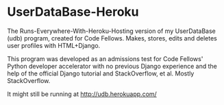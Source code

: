 UserDataBase-Heroku
===================

The Runs-Everywhere-With-Heroku-Hosting version of my UserDataBase (udb) program, created for Code Fellows.
Makes, stores, edits and deletes user profiles with HTML+Django.

This program was developed as an admissions test for Code Fellows'
    Python developer accelerator with no previous Django experience
    and the help of the official Django tutorial and StackOverflow, et al.
    Mostly StackOverflow.

It might still be running at http://udb.herokuapp.com/
